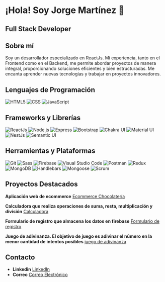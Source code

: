 # ¡Hola! Soy Jorge Martínez 👋

## Full Stack Developer

## Sobre mí
Soy un desarrollador especializado en ReactJs. Mi experiencia, tanto en el Frontend como en el Backend, me permite abordar proyectos de manera integral, proporcionando soluciones eficientes y bien estructuradas. Me encanta aprender nuevas tecnologías y trabajar en proyectos innovadores.

## Lenguajes de Programación

![HTML5](https://img.shields.io/badge/HTML5-E34F26?style=for-the-badge&logo=html5&logoColor=white)
![CSS](https://img.shields.io/badge/CSS-1572B6?style=for-the-badge&logo=css3&logoColor=white)
![JavaScript](https://img.shields.io/badge/JavaScript-F7DF1E?style=for-the-badge&logo=javascript&logoColor=black)

## Frameworks y Librerías

![ReactJs](https://img.shields.io/badge/ReactJs-61DAFB?style=for-the-badge&logo=react&logoColor=white)
![Node.js](https://img.shields.io/badge/Node.js-339933?style=for-the-badge&logo=node.js&logoColor=white)
![Express](https://img.shields.io/badge/Express-000000?style=for-the-badge&logo=express&logoColor=white)
![Bootstrap](https://img.shields.io/badge/Bootstrap-563d7c?style=for-the-badge&logo=bootstrap&logoColor=white)
![Chakra UI](https://img.shields.io/badge/Chakra_UI-319795?style=for-the-badge&logo=chakra-ui&logoColor=white)
![Material UI](https://img.shields.io/badge/Material--UI-007FFF?style=for-the-badge&logo=mui&logoColor=white)
![NestJs](https://img.shields.io/badge/NestJs-E0234E?style=for-the-badge&logo=nestjs&logoColor=white)
![Semantic UI](https://img.shields.io/badge/Semantic%20UI-35B8E0?style=for-the-badge&logo=semanticui&logoColor=white)
  
## Herramientas y Plataformas

![Git](https://img.shields.io/badge/Git-F05032?style=for-the-badge&logo=git&logoColor=white)
![Sass](https://img.shields.io/badge/Sass-CC6699?style=for-the-badge&logo=sass&logoColor=white)
![Firebase](https://img.shields.io/badge/Firebase-FFCA28?style=for-the-badge&logo=firebase&logoColor=white)
![Visual Studio Code](https://img.shields.io/badge/Visual_Studio_Code-007ACC?style=for-the-badge&logo=visual-studio-code&logoColor=white)
![Postman](https://img.shields.io/badge/Postman-FF6C37?style=for-the-badge&logo=postman&logoColor=white)
![Redux](https://img.shields.io/badge/Redux-764ABC?style=for-the-badge&logo=redux&logoColor=white)
![MongoDB](https://img.shields.io/badge/MongoDB-47A248?style=for-the-badge&logo=mongodb&logoColor=white)
![Handlebars](https://img.shields.io/badge/Handlebars.js-FF0000?style=for-the-badge&logo=handlebars.js&logoColor=white)
![Mongoose](https://img.shields.io/badge/Mongoose-880000?style=for-the-badge&logo=mongoose&logoColor=white)
![Scrum](https://img.shields.io/badge/Scrum-6DB33F?style=for-the-badge&logo=scrum&logoColor=white)

## Proyectos Destacados

**Aplicación web de ecommerce** [Ecommerce Chocolatería](https://jorgegastonmartinez.github.io/e-commerse-Chocolateria-San-Gines/)

**Calculadora que realiza operaciones de suma, resta, multiplicación y división** [Calculadora](https://jorgegastonmartinez.github.io/calculadora/)

**Formulario de registro que almacena los datos en firebase** [Formulario de registro](https://jorgegastonmartinez.github.io/formulario-registro/)

**Juego de adivinanza. El objetivo de juego es adivinar el número en la menor cantidad de intentos posibles** [juego de adivinanza](https://jorgegastonmartinez.github.io/adivina-el-numero/)

## Contacto

- **Linkedin** [LinkedIn](https://www.linkedin.com/in/jorgegastonmartinez/)  
- **Correo** [Correo Electrónico](mailto:jgastonmartinez@gmail.com)

